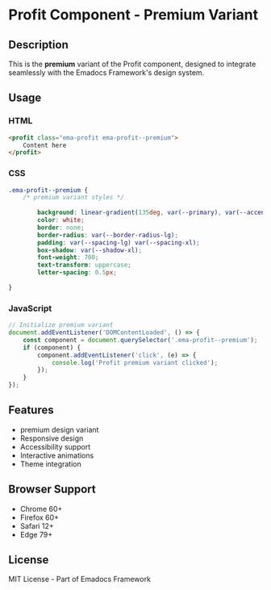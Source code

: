 # Profit Component - Premium Variant

## Description
This is the **premium** variant of the Profit component, designed to integrate seamlessly with the Emadocs Framework's design system.

## Usage

### HTML
```html
<profit class="ema-profit ema-profit--premium">
    Content here
</profit>
```

### CSS
```css
.ema-profit--premium {
    /* premium variant styles */
    
        background: linear-gradient(135deg, var(--primary), var(--accent));
        color: white;
        border: none;
        border-radius: var(--border-radius-lg);
        padding: var(--spacing-lg) var(--spacing-xl);
        box-shadow: var(--shadow-xl);
        font-weight: 700;
        text-transform: uppercase;
        letter-spacing: 0.5px;
    
}
```

### JavaScript
```javascript
// Initialize premium variant
document.addEventListener('DOMContentLoaded', () => {
    const component = document.querySelector('.ema-profit--premium');
    if (component) {
        component.addEventListener('click', (e) => {
            console.log('Profit premium variant clicked');
        });
    }
});
```

## Features
- premium design variant
- Responsive design
- Accessibility support
- Interactive animations
- Theme integration

## Browser Support
- Chrome 60+
- Firefox 60+
- Safari 12+
- Edge 79+

## License
MIT License - Part of Emadocs Framework
